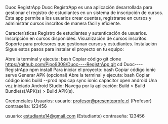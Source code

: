Duoc RegistrApp
Duoc RegistrApp es una aplicación desarrollada para gestionar el registro de estudiantes en un sistema de inscripción de cursos. Esta app permite a los usuarios crear cuentas, registrarse en cursos y administrar cursos inscritos de manera fácil y eficiente.

Características
Registro de estudiantes y autenticación de usuarios.
Inscripción en cursos disponibles.
Visualización de cursos inscritos.
Soporte para profesores que gestionan cursos y estudiantes.
Instalación
Sigue estos pasos para instalar el proyecto en tu equipo:

Abre la terminal y ejecuta:
bash
Copiar código
git clone https://github.com/Pipo9308/Duoc----RegistrApp.git
cd Duoc----RegistrApp
npm install
Para iniciar el proyecto:
bash
Copiar código
ionic serve
Generar APK (opcional)
Abre la terminal y ejecuta:
bash
Copiar código
ionic build --prod
npx cap sync
ionic capacitor open android
Una vez iniciado Android Studio:
Navega por la aplicación: Build > Build Bundle(s)/APK(s) > Build APK(s).

Credenciales Usuarios:
usuario: profesor@presenteprofe.cl (Profesor)
contraseña: 123456

usuario: estudiante14@gmail.com (Estudiante)
contraseña: 123456
